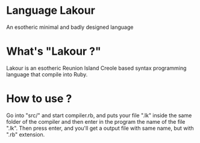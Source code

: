 # Language Lakour
An esotheric minimal and badly designed language

# What's "Lakour ?"
Lakour is an esotheric Reunion Island Creole based syntax programming language that compile into Ruby.

# How to use ?
Go into "src/" and start compiler.rb, and puts your file ".lk" inside the same folder of the compiler and then enter in the program the name of the file ".lk". Then press enter, and you'll get a output file with same name, but with ".rb" extension.
